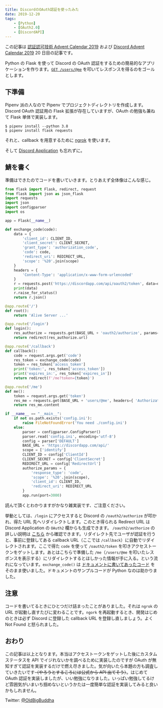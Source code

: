 ```yaml
---
title: DiscordのOAuth認証を使ったみた
date: 2019-12-20
tags:
    - [Python]
    - [OAuth2.0]
    - [DiscordAPI]
---
```


この記事は [認証認可技術 Advent Calendar 2019](https://qiita.com/advent-calendar/2019/identity) および [Discord Advent Calendar 2019](https://qiita.com/advent-calendar/2019/discord) 20 日目の記事です。

Python の Flask を使って Discord の OAuth 認証をするための簡易的なアプリケーションを作ります。[`GET /users/@me`](https://discordapp.com/developers/docs/resources/user#get-current-user) を叩いてレスポンスを得るのをゴールとします。

## 下準備

Pipenv 派の人なので Pipenv でプロジェクトディレクトリを作成します。Discord OAuth 認証用の Flask 拡張が存在していますが、OAuth の勉強も兼ねて Flask 単体で実装します。

```command
$ pipenv install --python 3.8
$ pipenv install flask requests
```

それと、callback を用意するために [ngrok](https://ngrok.com/) を使います。

そして [Discord Application](https://discordapp.com/developers/applications) も忘れずに。

## 鯖を書く

準備はできたのでコードを書いていきます。とりあえず全体像はこんな感じ。

```python
from flask import Flask, redirect, request
from flask import json as json_flask
import requests
import json
import configparser
import os

app = Flask(__name__)

def exchange_code(code):
    data = {
        'client_id': CLIENT_ID,
        'client_secret': CLIENT_SECRET,
        'grant_type': 'authorization_code',
        'code': code,
        'redirect_uri': REDIRECT_URL,
        'scope': '%20'.join(scope)
    }
    headers = {
        'Content-Type': 'application/x-www-form-urlencoded'
    }
    r = requests.post('https://discordapp.com/api/oauth2/token', data=data, headers=headers)
    print(data)
    r.raise_for_status()
    return r.json()

@app.route('/')
def root():
    return 'Alive Server ...'

@app.route('/login')
def login():
    res_authorize = requests.get(BASE_URL + 'oauth2/authorize', params=authorize_params)
    return redirect(res_authorize.url)

@app.route('/callback')
def callback():
    code = request.args.get('code')
    res_token = exchange_code(code)
    token = res_token['access_token']
    print('token:', res_token['access_token'])
    print('expires_in:', res_token['expires_in'])
    return redirect(f'/me?token={token}')

@app.route('/me')
def me():
    token = request.args.get('token')
    res_me = requests.get(BASE_URL + 'users/@me', headers={ 'Authorization': f'Bearer {token}' })
    return res_me.content

if __name__ == "__main__":
    if not os.path.exists('config.ini'):
        raise FileNotFoundError('You need ./config.ini')
    else:
        parser = configparser.ConfigParser()
        parser.read('config.ini', encoding='utf-8')
        config = parser['DEFAULT']
        BASE_URL = 'https://discordapp.com/api/'
        scope = ['identify']
        CLIENT_ID = config['ClientId']
        CLIENT_SECRET = config['ClientSecret']
        REDIRECT_URL = config['RedirectUrl']
        authorize_params = {
            'response_type': 'code',
            'scope': '%20'.join(scope),
            'client_id': CLIENT_ID,
            'redirect_uri': REDIRECT_URL
        }
        app.run(port=3000)
```

読んで頂くとわかりますがかなり雑実装です、ご注意ください。

挙動としては、`/login` にアクセスすると Discord の `/oauth2/authorize` が叩かれ、得た URL 先へリダイレクトします。このとき得られる Redirect URL は Discord Application の `OAuth2` 欄からも生成できます。 `/oauth2/authorize` の詳しい説明は [こちら](https://discordapp.com/developers/docs/topics/oauth2#authorization-code-grant) から確認できます。リダイレクト先でユーザが認証を行うと、事前に登録してある callback URL（ここでは `/callback`）に自動でリダイレクトされます。ここで得た `code` を使って `/oauth2/token` を叩きアクセストークンをゲットします。あとはこちらで準備した `/me`（`/users/@me` を叩いたレスポンスを表示する）にリダイレクトするとほしかった情報が手に入る。という流れになっています。`exchange_code()` は [ドキュメントに書いてあったコード](https://discordapp.com/developers/docs/topics/oauth2#authorization-code-grant-access-token-exchange-example) をそのまま使いました。ドキュメントのサンプルコードが Python なのは助かりました。

## 注意

コードを書いてるときにひとつだけ詰まったことがありました。それは `ngrok` の URL が起動し直すたびに変わることです。`ngork` を再起動するとき、開発はじめのときは必ず Discord に登録した callback URL を登録し直しましょう。よく Not Found と怒られました。

## おわり

この記事は以上となります。本当はアクセストークンをゲットした後にカスタムステータスを API でイジれないかを調べるために実装したのですが OAuth が無知すぎて認証を実装するだけで燃え尽きました。気が向いたら本題の方も調査していきたいです~~（やろうとするころには公式から API 出てそう）~~。はじめて OAuth 認証を実装しましたが、いい勉強になりました。いっぱい勉強してるけど雰囲気がいまいち掴めないというかたは一度簡単な認証を実装してみると良いかもしれません。

Twitter: [@OldBigBuddha](https://twitter.com/OldBigBuddha)
